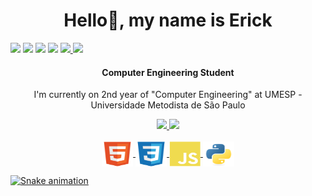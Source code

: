 <h1 align="center"> Hello👋, my name is Erick</h1>
<div style="display: inline_block" align="center>
    <a target="_blank" href="https://github.com/eduardo-moro/eduardo-moro/blob/main/LEIAME.md"><img src="https://img.shields.io/badge/PT--BR-2a9134?&style=for-the-badge&logo=about_me&logoColor=yellow"/></a>
    <a target="_blank" href="https://api.whatsapp.com/send?phone=5511941822723&text=Hey%20Erick%2C%20I%20came%20by%20your%20github"><img src="https://img.shields.io/badge/WHATSAPP-%2325D366.svg?&style=for-the-badge&logo=whatsapp&logoColor=white"/></a>
   <a href="https://www.youtube.com/channel/UCzlTuh7t7W7HQXwJ_D_Kj_w" target="_blank"><img src="https://img.shields.io/badge/YouTube-FF0000?style=for-the-badge&logo=youtube&logoColor=white" target="_blank"></a>
  <a href="https://instagram.com/ericksilverio.10" target="_blank"><img src="https://img.shields.io/badge/-Instagram-%23E4405F?style=for-the-badge&logo=instagram&logoColor=white" target="_blank"></a>
   <a target="_blank" href="https://www.linkedin.com/in/erick-silverio-8a48a5221/"><img src="https://img.shields.io/badge/linkedin-%230077B5.svg?&style=for-the-badge&logo=linkedin&logoColor=white" /> </a>  <a href="mailto:erick258096@gmail.com"> <img src="https://img.shields.io/badge/Gmail-D14836?style=for-the-badge&logo=gmail&logoColor=white"></a>
</div>

<h4 align="center">Computer Engineering Student</h4>
<p align="center">I'm currently on 2nd year of "Computer Engineering" at UMESP - Universidade Metodista de São Paulo</p>

<div align="center">
  <a href="https://github.com/ericksilverio10">
  <img height="180em" src="https://github-readme-stats.vercel.app/api?username=ericksilverio10&show_icons=true&theme=dracula&include_all_commits=true&count_private=true"/>
  <img height="180em" src="https://github-readme-stats.vercel.app/api/top-langs/?username=ericksilverio10&layout=compact&langs_count=7&theme=dracula"/>
</div>

  <div style="display: inline_block" align="center"><br>
  <img align="center" alt="Erick-HTML" height="40" width="50" src="https://raw.githubusercontent.com/devicons/devicon/master/icons/html5/html5-original.svg">
  <img align="center" alt="Erick-CSS" height="40" width="50" src="https://raw.githubusercontent.com/devicons/devicon/master/icons/css3/css3-original.svg">                         
  <img align="center" alt="Erick-Js" height="40" width="50" src="https://raw.githubusercontent.com/devicons/devicon/master/icons/javascript/javascript-plain.svg">
  <img align="center" alt="Erick-Python" height="40" width="50" src="https://raw.githubusercontent.com/devicons/devicon/master/icons/python/python-original.svg">

</div>

![Snake animation](https://github.com/ericksilverio10)

